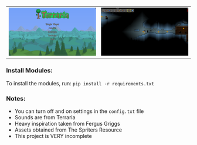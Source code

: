 <table align="center">
    <tr>
        <td>
            <picture>
                <img src="./assets/images/readme/menu_screen.png?raw=true" alt="Menu screen" width="400" />
            </picture>
        </td>
        <td>
            <picture>
                <img src="./assets/images/readme/gameplay.png?raw=true" alt="Gameplay" width="400" />
            </picture>
        </td>
    </tr>
</table>

### Install Modules:
To install the modules, run: `pip install -r requirements.txt`

### Notes:
- You can turn off and on settings in the `config.txt` file
- Sounds are from Terraria
- Heavy inspiration taken from Fergus Griggs
- Assets obtained from The Spriters Resource
- This project is VERY incomplete

